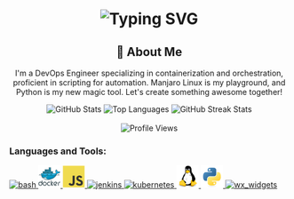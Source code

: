 <div align="center">
    <h1>
        <img src="https://readme-typing-svg.herokuapp.com?font=Jetbrains+mono&size=40&duration=3000&color=33FF33&center=true&vCenter=true&width=435&lines=Hey..+I'm+SON;This+is..;..my+Github..;" alt="Typing SVG"/>
    </h1>
</div>

<div align="center">
    <h2>🚀 About Me</h2>
    <p>I'm a DevOps Engineer specializing in containerization and orchestration, proficient in scripting for automation. Manjaro Linux is my playground, and Python is my new magic tool. Let's create something awesome together!</p>
</div>

<div align="center">
  <img src="https://github-readme-stats.vercel.app/api?username=C0sm0cats&show_icons=true&theme=vision-friendly-dark" alt="GitHub Stats" width="500" height="200">
  <img src="https://github-readme-stats.vercel.app/api/top-langs/?username=C0sm0cats&size_weight=0.15&count_weight=0.5&layout=compact&theme=vision-friendly-dark" alt="Top Languages" width="400" height="200">
  <img src="https://github-readme-streak-stats.herokuapp.com/?user=C0sm0cats&theme=vision-friendly-dark" alt="GitHub Streak Stats" width="500" height="200">
</div>

<div align="center">
  <br><img src="https://komarev.com/ghpvc/?username=C0sm0cats&style=for-the-badge&color=blue" alt="Profile Views"/>
</div>

<h3 align="left">Languages and Tools:</h3>
<p align="left">
  <a href="https://www.gnu.org/software/bash/" target="_blank" rel="noreferrer">
    <img src="https://www.vectorlogo.zone/logos/gnu_bash/gnu_bash-icon.svg" alt="bash" width="40" height="40"/>
  </a>
  <a href="https://www.docker.com/" target="_blank" rel="noreferrer">
    <img src="https://raw.githubusercontent.com/devicons/devicon/master/icons/docker/docker-original-wordmark.svg" alt="docker" width="40" height="40"/>
  </a>
  <a href="https://developer.mozilla.org/en-US/docs/Web/JavaScript" target="_blank" rel="noreferrer">
    <img src="https://raw.githubusercontent.com/devicons/devicon/master/icons/javascript/javascript-original.svg" alt="javascript" width="40" height="40"/>
  </a>
  <a href="https://www.jenkins.io" target="_blank" rel="noreferrer">
    <img src="https://www.vectorlogo.zone/logos/jenkins/jenkins-icon.svg" alt="jenkins" width="40" height="40"/>
  </a>
  <a href="https://kubernetes.io" target="_blank" rel="noreferrer">
    <img src="https://www.vectorlogo.zone/logos/kubernetes/kubernetes-icon.svg" alt="kubernetes" width="40" height="40"/>
  </a>
  <a href="https://www.linux.org/" target="_blank" rel="noreferrer">
    <img src="https://raw.githubusercontent.com/devicons/devicon/master/icons/linux/linux-original.svg" alt="linux" width="40" height="40"/>
  </a>
  <a href="https://www.python.org" target="_blank" rel="noreferrer">
    <img src="https://raw.githubusercontent.com/devicons/devicon/master/icons/python/python-original.svg" alt="python" width="40" height="40"/>
  </a>
  <a href="https://www.wxwidgets.org/" target="_blank" rel="noreferrer">
    <img src="https://upload.wikimedia.org/wikipedia/commons/b/bb/WxWidgets.svg" alt="wx_widgets" width="40" height="40"/>
  </a>
</p>
<!--
**C0sm0cats/C0sm0cats** is a ✨   _special_ ✨ repository because its `README.md` (this file) appears on your GitHub profile.

Here are some ideas to get you started:

- 🔭 I’m currently working on ...
- 🌱 I’m currently learning ...
- 👯 I’m looking to collaborate on ...
- 🤔 I’m looking for help with ...
- 💬 Ask me about ...
- 📫 How to reach me: ...
- 😄 Pronouns: ...
- ⚡ Fun fact: ...
-->
